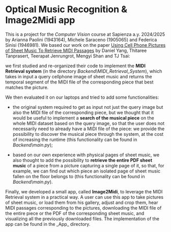 # Optical Music Recognition & Image2Midi app

This is a project for the _Computer Vision_ course at Sapienza a.y. 2024/2025 by Arianna Paolini (1943164), Michele Saraceno (1905065) and Federica Sinisi (1946981).
We based our work on the paper [Using Cell Phone Pictures of Sheet Music To Retrieve MIDI Passages](https://arxiv.org/abs/2004.11724) by Daniel Yang, Thitaree Tanprasert, Teerapat Jenrungrot, Mengyi Shan and TJ Tsai:

we first studied and re-organized their code to implement the **MIDI Retrieval system** (in the directory _Backend\MIDI_Retrieval_System_), which takes in input a query cellphone image of sheet music and returns the temporal segment of the MIDI file of the corresponding piece that best matches the picture. 

We then evaluated it on our laptops and tried to add some functionalities:

- the original system required to get as input not just the query image but also the MIDI file of the corresponding piece, but we thought that it would be useful to implement a **search of the musical piece** on the whole MIDI dataset based on the query image, so that the user does not necessarily need to already have a MIDI file of the piece: we provide the possibility to discover the musical piece through the system, at the cost of increasing the runtime (this functionality can be found in _Backend\main.py_);

- based on our own experience with physical pages of sheet music, we also thought to add the possibility to **retrieve the entire PDF sheet music** of a piece from a picture capturing a single page of it, so that, for example, we can find out which piece an isolated page of sheet music fallen on the floor belongs to (this functionality can be found in _Backend\main.py_).

Finally, we developed a small app, called **Image2Midi**, to leverage the MIDI Retrieval system in a practical way. A user can use this app to take pictures of sheet music, or load them from his gallery, adjust and crop them, hear MIDI passages corresponding to the pictures, downloading the MIDI file of the entire piece or the PDF of the corresponding sheet music, and visualizing all the previously downloaded files.
The implementation of the app can be found in the _App\_ directory.
